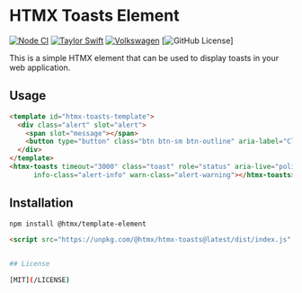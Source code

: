 # HTMX Toasts Element

[![Node CI](https://github.com/ZEISS/htmx-toasts/actions/workflows/main.yml/badge.svg)](https://github.com/ZEISS/htmx-toasts/actions/workflows/main.yml)
[![Taylor Swift](https://img.shields.io/badge/secured%20by-taylor%20swift-brightgreen.svg)](https://twitter.com/SwiftOnSecurity)
[![Volkswagen](https://auchenberg.github.io/volkswagen/volkswargen_ci.svg?v=1)](https://github.com/auchenberg/volkswagen)
[![GitHub License](https://img.shields.io/github/license/zeiss/htmx-toasts)]

This is a simple HTMX element that can be used to display toasts in your web application.

## Usage

```html
<template id="htmx-toasts-template">
  <div class="alert" slot="alert">
    <span slot="message"></span>
    <button type="button" class="btn btn-sm btn-outline" aria-label="Close" slot="close">Close</button>
  </div>
</template>
<htmx-toasts timeout="3000" class="toast" role="status" aria-live="polite" error-class="alert-error"
      info-class="alert-info" warn-class="alert-warning"></htmx-toasts>
```

## Installation

```bash
npm install @htmx/template-element
```

```html
<script src="https://unpkg.com/@htmx/htmx-toasts@latest/dist/index.js" type="module"></script>
```

```bash

## License

[MIT](/LICENSE)
